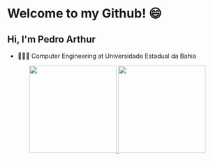# Welcome to my Github! 😄
## Hi, I'm Pedro Arthur
* 👩🏻‍💻 Computer Engineering at Universidade Estadual da Bahia
  
<div align="center">
  <a href="https://github.com/pedroarthur2002">
  <img height="200em" src="https://github-readme-stats.vercel.app/api?username=pedroarthur2002&show_icons=true&theme=prussian&include_all_commits=true&count_private=true"/>
  <img height="200em" src="https://github-readme-stats.vercel.app/api/top-langs/?username=pedroarthur2002&layout=compact&langs_count=7&theme=prussian"/>
</div>






